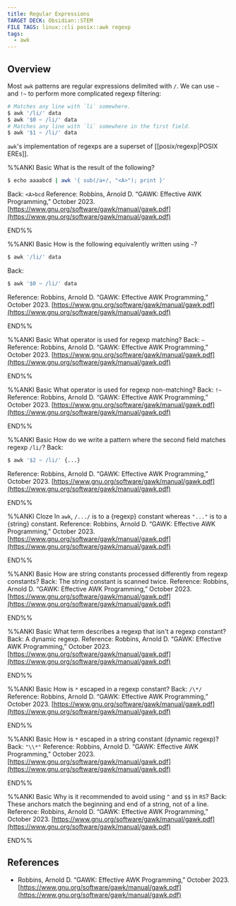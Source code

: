 ```yaml
---
title: Regular Expressions
TARGET DECK: Obsidian::STEM
FILE TAGS: linux::cli posix::awk regexp
tags:
  - awk
---
```


## Overview

Most `awk` patterns are regular expressions delimited with `/`. We can use `~` and `!~` to perform more complicated regexp filtering:

```bash
# Matches any line with `li` somewhere.
$ awk '/li/' data
$ awk '$0 ~ /li/' data
# Matches any line with `li` somewhere in the first field.
$ awk '$1 ~ /li/' data
```

`awk`'s implementation of regexps are a superset of [[posix/regexp|POSIX EREs]].

%%ANKI
Basic
What is the result of the following?
```bash
$ echo aaaabcd | awk '{ sub(/a+/, "<A>"); print }'
```
Back: `<A>bcd`
Reference: Robbins, Arnold D. “GAWK: Effective AWK Programming,” October 2023. [https://www.gnu.org/software/gawk/manual/gawk.pdf](https://www.gnu.org/software/gawk/manual/gawk.pdf)
<!--ID: 1707231831794-->
END%%

%%ANKI
Basic
How is the following equivalently written using `~`?
```bash
$ awk '/li/' data
```
Back:
```bash
$ awk '$0 ~ /li/' data
```
Reference: Robbins, Arnold D. “GAWK: Effective AWK Programming,” October 2023. [https://www.gnu.org/software/gawk/manual/gawk.pdf](https://www.gnu.org/software/gawk/manual/gawk.pdf)
<!--ID: 1710940567898-->
END%%

%%ANKI
Basic
What operator is used for regexp matching?
Back: `~`
Reference: Robbins, Arnold D. “GAWK: Effective AWK Programming,” October 2023. [https://www.gnu.org/software/gawk/manual/gawk.pdf](https://www.gnu.org/software/gawk/manual/gawk.pdf)
<!--ID: 1710940567902-->
END%%

%%ANKI
Basic
What operator is used for regexp non-matching?
Back: `!~`
Reference: Robbins, Arnold D. “GAWK: Effective AWK Programming,” October 2023. [https://www.gnu.org/software/gawk/manual/gawk.pdf](https://www.gnu.org/software/gawk/manual/gawk.pdf)
<!--ID: 1710940567906-->
END%%

%%ANKI
Basic
How do we write a pattern where the second field matches regexp `/li/`?
Back:
```bash
$ awk '$2 ~ /li/' {...}
```
Reference: Robbins, Arnold D. “GAWK: Effective AWK Programming,” October 2023. [https://www.gnu.org/software/gawk/manual/gawk.pdf](https://www.gnu.org/software/gawk/manual/gawk.pdf)
<!--ID: 1710940567909-->
END%%

%%ANKI
Cloze
In `awk`, `/.../` is to a {regexp} constant whereas `"..."` is to a {string} constant.
Reference: Robbins, Arnold D. “GAWK: Effective AWK Programming,” October 2023. [https://www.gnu.org/software/gawk/manual/gawk.pdf](https://www.gnu.org/software/gawk/manual/gawk.pdf)
<!--ID: 1707232573706-->
END%%

%%ANKI
Basic
How are string constants processed differently from regexp constants?
Back: The string constant is scanned twice.
Reference: Robbins, Arnold D. “GAWK: Effective AWK Programming,” October 2023. [https://www.gnu.org/software/gawk/manual/gawk.pdf](https://www.gnu.org/software/gawk/manual/gawk.pdf)
<!--ID: 1707232573708-->
END%%

%%ANKI
Basic
What term describes a regexp that isn't a regexp constant?
Back: A dynamic regexp.
Reference: Robbins, Arnold D. “GAWK: Effective AWK Programming,” October 2023. [https://www.gnu.org/software/gawk/manual/gawk.pdf](https://www.gnu.org/software/gawk/manual/gawk.pdf)
<!--ID: 1707232573710-->
END%%

%%ANKI
Basic
How is `*` escaped in a regexp constant?
Back: `/\*/`
Reference: Robbins, Arnold D. “GAWK: Effective AWK Programming,” October 2023. [https://www.gnu.org/software/gawk/manual/gawk.pdf](https://www.gnu.org/software/gawk/manual/gawk.pdf)
<!--ID: 1707232573712-->
END%%

%%ANKI
Basic
How is `*` escaped in a string constant (dynamic regexp)?
Back: `"\\*"`
Reference: Robbins, Arnold D. “GAWK: Effective AWK Programming,” October 2023. [https://www.gnu.org/software/gawk/manual/gawk.pdf](https://www.gnu.org/software/gawk/manual/gawk.pdf)
<!--ID: 1707232573713-->
END%%

%%ANKI
Basic
Why is it recommended to avoid using `^` and `$$` in `RS`?
Back: These anchors match the beginning and end of a string, not of a line.
Reference: Robbins, Arnold D. “GAWK: Effective AWK Programming,” October 2023. [https://www.gnu.org/software/gawk/manual/gawk.pdf](https://www.gnu.org/software/gawk/manual/gawk.pdf)
<!--ID: 1707310981375-->
END%%

## References

* Robbins, Arnold D. “GAWK: Effective AWK Programming,” October 2023. [https://www.gnu.org/software/gawk/manual/gawk.pdf](https://www.gnu.org/software/gawk/manual/gawk.pdf)